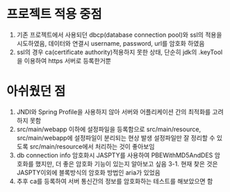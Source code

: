 # 프로젝트 적용 중점 
1. 기존 프로젝트에서 사용되던 dbcp(database connection pool)와 ssl의 적용을 시도하였음, 데이터와 연결시 username, password, url를 암호화 하였음
2. ssl의 경우 ca(certificate authority)적용하지 못한 상태, 단순히 jdk의 .keyTool을 이용하여 https 서버로 등록한거뿐

# 아쉬웠던 점
1. JNDI와 Spring Profile을 사용하지 않아 서버와 어플리케이션 간의 최적화를 고려하지 못함
2. src/main/webapp 이하에 설정파일을 등록함으로 src/main/resource, src/main/webapp에 설정파일이 분리되는 현상 발생 
   설정파일만 잘 정리할 수 있도록 src/main/resource에서 처리하는 것이 좋아보임
3. db connection info 암호화시 JASPTY를 사용하여 PBEWithMD5AndDES 암호화를 했지만, 더 좋은 암호화 기능이 있는지 알아보고 싶음
  3-1. 현재 찾은 것은 JASPTY이외에 블록방식의 암호화 방법인 aria가 있었음 
4. 추후 ca를 등록하여 서버 통신간의 정보를 암호화하는 테스트를 해보았으면 함

